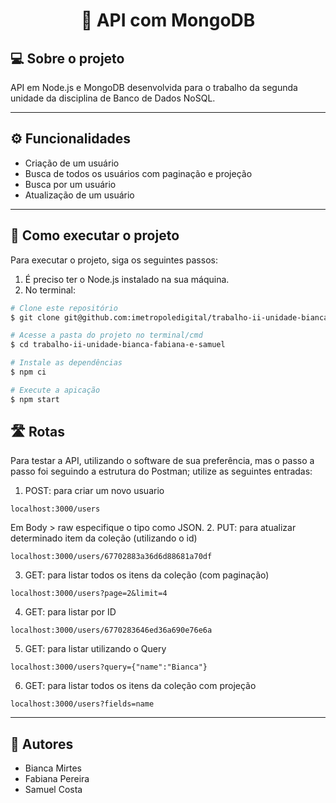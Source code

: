 <h1 align="center">
  🍃 API com MongoDB
</h1>

## 💻 Sobre o projeto

API em Node.js e MongoDB desenvolvida para o trabalho da segunda unidade da disciplina de Banco de Dados NoSQL.

---

## ⚙ Funcionalidades

- Criação de um usuário
- Busca de todos os usuários com paginação e projeção
- Busca por um usuário
- Atualização de um usuário

---

## 🚀 Como executar o projeto

Para executar o projeto, siga os seguintes passos:

1. É preciso ter o Node.js instalado na sua máquina.
2. No terminal:

```bash
# Clone este repositório
$ git clone git@github.com:imetropoledigital/trabalho-ii-unidade-bianca-fabiana-e-samuel.git

# Acesse a pasta do projeto no terminal/cmd
$ cd trabalho-ii-unidade-bianca-fabiana-e-samuel

# Instale as dependências
$ npm ci

# Execute a apicação
$ npm start
```
## 🛣️ Rotas
Para testar a API, utilizando o software de sua preferência, mas o passo a passo foi seguindo a estrutura do Postman; utilize as seguintes entradas:
1. POST: para criar um novo usuario
```
localhost:3000/users
```
Em Body > raw especifique o tipo como JSON.
2. PUT: para atualizar determinado item da coleção (utilizando o id)
```
localhost:3000/users/67702883a36d6d88681a70df
```
3. GET: para listar todos os itens da coleção (com paginação)
```
localhost:3000/users?page=2&limit=4
```
4. GET: para listar por ID
```
localhost:3000/users/6770283646ed36a690e76e6a
```
5. GET: para listar utilizando o Query
```
localhost:3000/users?query={"name":"Bianca"}
```
6. GET: para listar todos os itens da coleção com projeção
```
localhost:3000/users?fields=name
```
---

## 👥 Autores

- Bianca Mirtes
- Fabiana Pereira
- Samuel Costa
